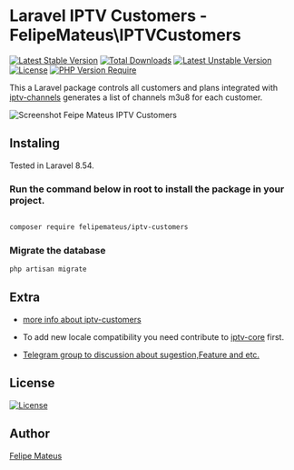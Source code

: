 # Laravel IPTV Customers - FelipeMateus\IPTVCustomers
 

[![Latest Stable Version](http://poser.pugx.org/felipemateus/iptv-customers/v)](https://packagist.org/packages/felipemateus/iptv-customers)  [![Total Downloads](http://poser.pugx.org/felipemateus/iptv-customers/downloads)](https://packagist.org/packages/felipemateus/iptv-customers)  [![Latest Unstable Version](http://poser.pugx.org/felipemateus/iptv-customers/v/unstable)](https://packagist.org/packages/felipemateus/iptv-customers)  [![License](http://poser.pugx.org/felipemateus/iptv-customers/license)](https://packagist.org/packages/felipemateus/iptv-customers)  [![PHP Version Require](http://poser.pugx.org/felipemateus/iptv-customers/require/php)](https://packagist.org/packages/felipemateus/iptv-customers)

This a Laravel package controls all customers and plans integrated with [iptv-channels](https://github.com/eufelipemateus/laravel-iptv-channels) generates a list of channels m3u8 for each customer.

![Screenshot Feipe Mateus IPTV Customers](https://felipemateus.com/wp-content/uploads/2021/10/image_2021-10-15_00-34-26.png)

## Instaling

Tested in Laravel 8.54.

### Run the command below in root to install the package in your project.

```bash

composer require felipemateus/iptv-customers

```

### Migrate the database

```bash
php artisan migrate

```

## Extra

- [more info about iptv-customers](https://felipemateus.com/blog/2021/10/gerenciador-iptv-customer)

- To add new locale compatibility you need contribute to [iptv-core](https://github.com/eufelipemateus/laravel-iptv-core/blob/main/src/Class/Locale.php) first.

- [Telegram group to discussion about sugestion,Feature and etc.](https://t.me/laravel_iptv)


## License

[![License](http://poser.pugx.org/felipemateus/iptv-customers/license)](https://packagist.org/packages/felipemateus/iptv-customers)

## Author


[Felipe Mateus](https://felipemateus.com)
